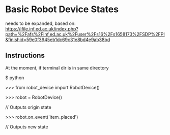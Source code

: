 # Basic Robot Device States

 needs to be expanded, based on:  
https://ifile.inf.ed.ac.uk/index.php?path=%2Fafs%2Finf.ed.ac.uk%2Fuser%2Fs16%2Fs1658173%2FSDP%2FPI&finishid=59e0f3945eb1dc69c31e8bd4e9ab38bd

## Instructions

At the moment, if terminal dir is in same directory

 $ python
 
 \>\>\> from robot_device import RobotDevice()
 
 \>\>\> robot = RobotDevice()
 
 // Outputs origin state
 
 \>\>\> robot.on_event('item_placed')
 
 // Outputs new state
